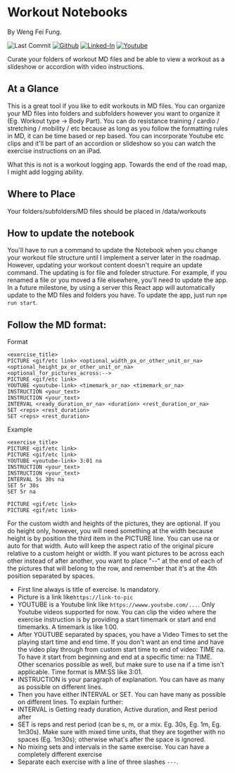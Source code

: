 # Workout Notebooks

By Weng Fei Fung. 


![Last Commit](https://img.shields.io/github/last-commit/Siphon880gh/workout-notebook-player/main)
<a target="_blank" href="https://github.com/Siphon880gh" rel="nofollow"><img src="https://img.shields.io/badge/GitHub--blue?style=social&logo=GitHub" alt="Github" data-canonical-src="https://img.shields.io/badge/GitHub--blue?style=social&logo=GitHub" style="max-width:10ch;"></a>
<a target="_blank" href="https://www.linkedin.com/in/weng-fung/" rel="nofollow"><img src="https://camo.githubusercontent.com/0f56393c2fe76a2cd803ead7e5508f916eb5f1e62358226112e98f7e933301d7/68747470733a2f2f696d672e736869656c64732e696f2f62616467652f4c696e6b6564496e2d626c75653f7374796c653d666c6174266c6f676f3d6c696e6b6564696e266c6162656c436f6c6f723d626c7565" alt="Linked-In" data-canonical-src="https://img.shields.io/badge/LinkedIn-blue?style=flat&amp;logo=linkedin&amp;labelColor=blue" style="max-width:10ch;"></a>
<a target="_blank" href="https://www.youtube.com/user/Siphon880yt/" rel="nofollow"><img src="https://camo.githubusercontent.com/0bf5ba8ac9f286f95b2a2e86aee46371e0ac03d38b64ee2b78b9b1490df38458/68747470733a2f2f696d672e736869656c64732e696f2f62616467652f596f75747562652d7265643f7374796c653d666c6174266c6f676f3d796f7574756265266c6162656c436f6c6f723d726564" alt="Youtube" data-canonical-src="https://img.shields.io/badge/Youtube-red?style=flat&amp;logo=youtube&amp;labelColor=red" style="max-width:10ch;"></a>

Curate your folders of workout MD files and be able to view a workout as a slideshow or accordion with video instructions.

## At a Glance

This is a great tool if you like to edit workouts in MD files. You can organize your MD files into folders and subfolders however you want to organize it (Eg. Workout type -> Body Part). You can do resistance training / cardio / stretching / mobility / etc because as long as you follow the formatting rules in MD, it can be time based or rep based. You can incorporate Youtube etc clips and it'll be part of an accordion or slideshow so you can watch the exercise instructions on an iPad.

What this is not is a workout logging app. Towards the end of the road map, I might add logging ability.

## Where to Place

Your folders/subfolders/MD files should be placed in /data/workouts

## How to update the notebook

You'll have to run a command to update the Notebook when you change your workout file structure until I implement a server later in the roadmap. However, updating your workout content doesn't require an update command. The updating is for file and foleder structure. For example, if you renamed a file or you moved a file elsewhere, you'll need to update the app. In a future milestone, by using a server this React app will automatically update to the MD files and folders you have. To update the app, just run `npm run start`.

## Follow the MD format:

Format
```
<exercise_title>
PICTURE <gif/etc link> <optional_width_px_or_other_unit_or_na> <optional_height_px_or_other_unit_or_na> <optional_for_pictures_across:-->
PICTURE <gif/etc link>
YOUTUBE <youtube-link> <timemark_or_na> <timemark_or_na>
INSTRUCTION <your_text>
INSTRUCTION <your_text>
INTERVAL <ready_duration_or_na> <duration> <rest_duration_or_na>
SET <reps> <rest_duration>
SET <reps> <rest_duration>
```

Example
```
<exercise_title>
PICTURE <gif/etc link>
PICTURE <gif/etc link>
YOUTUBE <youtube-link> 3:01 na
INSTRUCTION <your_text>
INSTRUCTION <your_text>
INTERVAL 5s 30s na
SET 5r 30s
SET 5r na
```


```
PICTURE <gif/etc link>
PICTURE <gif/etc link>
```

For the custom width and heights of the pictures, they are optional. If you do height only, however, you will need something at the width because height is by position the third item in the PICTURE line. You can use na or auto for that width. Auto will keep the aspect ratio of the original picure relative to a custom height or width. If you want pictures to be across each other instead of after another, you want to place "--" at the end of each of the pictures that will belong to the row, and remember that it's at the 4th position separated by spaces.

- First line always is title of exercise. Is mandatory.
- Picture is a link like`https://link-to-pic`
- YOUTUBE is a Youtube link like `https://wwww.youtube.com/...`. Only Youtube videos supported for now. You can clip the video where the exercise instruction is by providing a start timemark or start and end timemarks. A timemark is like 1:00.
- After YOUTUBE separated by spaces, you have a Video Times to set the playing start time and end time. If you don't want an end time and have the video play through from custom start time to end of video: TIME na. To have it start from beginning and end at a specific time: na TIME. Other scenarios possible as well, but make sure to use na if a time isn't applicable. Time format is MM:SS like 3:01.
- INSTRUCTION is your paragraph of explanation. You can have as many as possible on different lines.
- Then you have either INTERVAL or SET. You can have many as possible on different lines. To explain further:
- INTERVAL is Getting ready duration, Active duration, and Rest period after
- SET is reps and rest period (can be s, m, or a mix. Eg. 30s, Eg. 1m, Eg. 1m30s). Make sure with mixed time units, that they are together with no spaces (Eg. 1m30s); otherwise what's after the space is ignored.
- No mixing sets and intervals in the same exercise. You can have a completely different exercise
- Separate each exercise with a line of three slashes `---`.